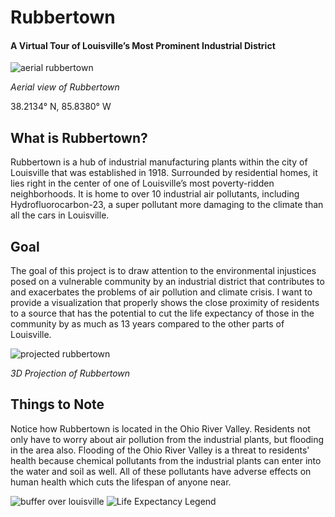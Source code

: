 # Rubbertown
#### A Virtual Tour of Louisville’s Most Prominent Industrial District

![aerial rubbertown](https://user-images.githubusercontent.com/78566021/167225300-f1df418d-ffb4-43a7-96c2-a5f6b325869f.png)

*Aerial view of Rubbertown*

38.2134° N, 85.8380° W

## What is Rubbertown?
Rubbertown is a hub of industrial manufacturing plants within the city of Louisville that was established in 1918. Surrounded by residential homes, it lies right in the center of one of Louisville’s most poverty-ridden neighborhoods. It is home to over 10 industrial air pollutants, including Hydrofluorocarbon-23, a super pollutant more damaging to the climate than all the cars in Louisville.

## Goal
The goal of this project is to draw attention to the environmental injustices posed on a vulnerable community by an industrial district that contributes to and exacerbates the problems of air pollution and climate crisis. I want to provide a visualization that properly shows the close proximity of residents to a source that has the potential to cut the life expectancy of those in the community by as much as 13 years compared to the other parts of Louisville. 



![projected rubbertown](https://user-images.githubusercontent.com/78566021/167225534-0279d641-937e-4808-bc79-7d13868b5e95.jpg)

*3D Projection of Rubbertown*

## Things to Note
Notice how Rubbertown is located in the Ohio River Valley. Residents not only have to worry about air pollution from the industrial plants, but flooding in the area also. Flooding of the Ohio River Valley is a threat to residents' health because chemical pollutants from the industrial plants can enter into the water and soil as well. All of these pollutants have adverse effects on human health which cuts the lifespan of anyone near.

![buffer over louisville](https://user-images.githubusercontent.com/78566021/167226357-49ab142d-9dab-40a1-828d-e4e8e226d0a2.jpg)
![Life Expectancy Legend](https://user-images.githubusercontent.com/78566021/167226369-f4339cea-e579-40e0-8a95-6eeac6c48118.jpg)
